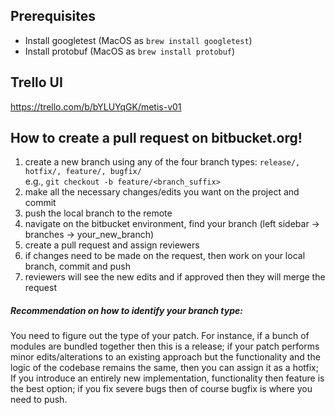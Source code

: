 ## Prerequisites
- Install googletest (MacOS as `brew install googletest`)
- Install protobuf (MacOS as `brew install protobuf`)


## Trello UI
https://trello.com/b/bYLUYqGK/metis-v01

## How to create a pull request on bitbucket.org!
1. create a new branch using any of the four branch types: `release/, hotfix/, feature/, bugfix/`     
   e.g., `git checkout -b feature/<branch_suffix>`
2. make all the necessary changes/edits you want on the project and commit
3. push the local branch to the remote
4. navigate on the bitbucket environment, find your branch (left sidebar -> branches -> your_new_branch)
5. create a pull request and assign reviewers
6. if changes need to be made on the request, then work on your local branch, commit and push
7. reviewers will see the new edits and if approved then they will merge the request

##### Recommendation on how to identify your branch type:
You need to figure out the type of your patch. For instance, if a bunch of modules are bundled together 
then this is a release; if your patch performs minor edits/alterations to an existing approach but the 
functionality and the logic of the codebase remains the same, then you can assign it as a hotfix; If you
introduce an entirely new implementation, functionality then feature is the best option; if you fix severe
bugs then of course bugfix is where you need to push.  

